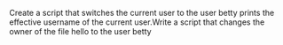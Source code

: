 Create a script that switches the current user to the user betty prints the effective username of the current user.Write a script that changes the owner of the file hello to the user betty